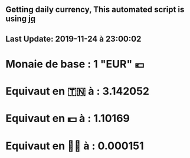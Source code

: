 ## Getting daily currency, This automated script is using [jq](https://stedolan.github.io/jq/)
## Last Update:  2019-11-24 à 23:00:02
 # Monaie de base : 1 "EUR" 💶 
 # Equivaut en 🇹🇳 à :  3.142052 
 # Equivaut en 💵 à : 1.10169
 # Equivaut en 🐱‍💻 à :  0.000151
